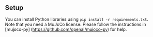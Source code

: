 ## Setup
You can install Python libraries using `pip install -r requirements.txt`. Note that you need a MuJoCo license. Please follow the instructions in [mujoco-py] (https://github.com/openai/mujoco-py) for help.
<!-- 
## Example
### Train expert
You can train experts using soft actor-critic (SAC) [[1,2]](#references).  

```bash
python train_expert.py --cuda --env_id PointMaze-Right --num_steps 1000000 --seed 0
```

Its seed is named "seed0-20230805-1354" for instance. 

### Collect demonstrations
You need to collect demonstrations using the trained expert's weight. Note that `--std` specifies the standard deviation of the Gaussian noise added to the action, and `--p_rand` specifies the probability the expert acts randomly. We set `std` to 0.01 not to collect too similar trajectories.

```bash
python collect_demo.py \
    --cuda --env_id PointMaze-Right \
    --weight logs/PointMaze-Right/sac/seed0-20230805-1354/model/step1000000/actor.pth \
    --buffer_size 1000000 --std 0.01 --p_rand 0.0 --seed 0
```

### Train AIRL
Experts' demonstrations are provided in `buffers/`. You can train SAC-AIRL in the source environment using the demonstrations above. For example, 

```bash
python train_airl.py \
    --cuda --env_id PointMaze-Right \
    --buffer buffers/PointMaze-Right/size1000000_std0.01_prand0.0.pth \
    --num_steps 1500000 --eval_interval 5000 --rollout_length 64 --seed 0 \
    --algo 'airl_sac' --epoch_disc 1 --epoch_policy 32 --batch_size 64 --cuda_id 0
```

Its seed is named "seed0-20231226-1522" for instance. 

### Train Reward Transfer Imitation Learning
You can re-optimize the policy in the new environment via the learned reward in the source environment. For example, 

```bash
python train_transfer_imitation.py \
    --cuda --env_id PointMaze-Left \
    --num_steps 1000000 --seed 0 \
    --algo 'transfer_sac' --airl_env_id PointMaze-Right \
    --load_seed 0 --load_time 20231226-1522 --cuda_id 0
```

### Train TD3-AIRL
You can train TD3-AIRL in the source environment using the demonstrations in `buffers/`. For example, 

```bash
python train_airl.py \
    --cuda --env_id PointMaze-Right \
    --buffer buffers/PointMaze-Right/size1000000_std0.01_prand0.0.pth \
    --num_steps 1500000 --eval_interval 5000 --rollout_length 128 --seed 0 \
    --algo 'airl_td3' --epoch_disc 1 --epoch_policy 16 --batch_size 128 --cuda_id 0
```


## References
[[1]](https://arxiv.org/abs/1801.01290) Haarnoja, Tuomas, et al. "Soft actor-critic: Off-policy maximum entropy deep reinforcement learning with a stochastic actor." arXiv preprint arXiv:1801.01290 (2018).

[[2]](https://arxiv.org/abs/1812.05905) Haarnoja, Tuomas, et al. "Soft actor-critic algorithms and applications." arXiv preprint arXiv:1812.05905 (2018). -->


